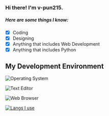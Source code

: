 ### Hi there! I'm v-pun215.


 ##### Here are some things I know:
 
 - [x] Coding
 - [x] Designing
 - [x] Anything that includes Web Development
 - [x] Anything that includes Python

## My Development Environment

![Operating System](https://img.shields.io/static/v1?label=OS&message=Windows%20/%20macOS&color=blue&?style=flat&logo=windows)

![Text Editor](https://img.shields.io/static/v1?label=Text%20Editor&message=VScode%20/%20Sublime&color=blue&?style=flat&logo=visualstudiocode)

![Web Browser](https://img.shields.io/static/v1?label=Browser&message=Chrome&color=blue&?style=flat&logo=googlechrome&logoColor=FFFFFF)

[![Langs I use](https://github-readme-stats.vercel.app/api/top-langs/?username=v-pun215&layout=compact)](https://github.com/v-pun215/github-readme-stats)
